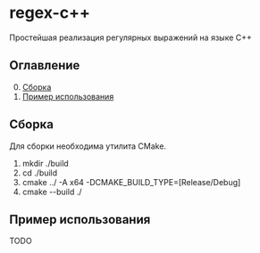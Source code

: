 # regex-c++

Простейшая реализация регулярных выражений на языке C++

## Оглавление

0. [Сборка](#Сборка)
1. [Пример использования](#Пример-использования)

## Сборка

Для сборки необходима утилита CMake.
1. mkdir ./build
2. cd ./build
3. cmake ../ -A x64 -DCMAKE_BUILD_TYPE=[Release/Debug]
4. cmake --build ./

## Пример использования

TODO
